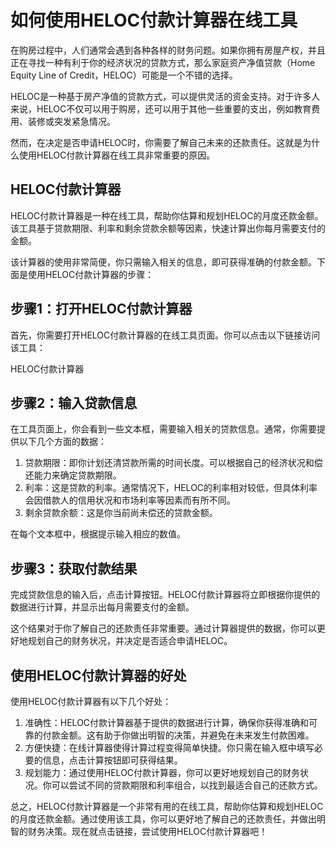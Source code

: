 如何使用HELOC付款计算器在线工具
==================

在购房过程中，人们通常会遇到各种各样的财务问题。如果你拥有房屋产权，并且正在寻找一种有利于你的经济状况的贷款方式，那么家庭资产净值贷款（Home Equity Line of Credit，HELOC）可能是一个不错的选择。

HELOC是一种基于房产净值的贷款方式，可以提供灵活的资金支持。对于许多人来说，HELOC不仅可以用于购房，还可以用于其他一些重要的支出，例如教育费用、装修或突发紧急情况。

然而，在决定是否申请HELOC时，你需要了解自己未来的还款责任。这就是为什么使用HELOC付款计算器在线工具非常重要的原因。

HELOC付款计算器
----------

HELOC付款计算器是一种在线工具，帮助你估算和规划HELOC的月度还款金额。该工具基于贷款期限、利率和剩余贷款余额等因素，快速计算出你每月需要支付的金额。

该计算器的使用非常简便，你只需输入相关的信息，即可获得准确的付款金额。下面是使用HELOC付款计算器的步骤：

步骤1：打开HELOC付款计算器
----------------

首先，你需要打开HELOC付款计算器的在线工具页面。你可以点击以下链接访问该工具：

HELOC付款计算器

步骤2：输入贷款信息
----------

在工具页面上，你会看到一些文本框，需要输入相关的贷款信息。通常，你需要提供以下几个方面的数据：

1. 贷款期限：即你计划还清贷款所需的时间长度。可以根据自己的经济状况和偿还能力来确定贷款期限。
2. 利率：这是贷款的利率。通常情况下，HELOC的利率相对较低，但具体利率会因借款人的信用状况和市场利率等因素而有所不同。
3. 剩余贷款余额：这是你当前尚未偿还的贷款金额。

在每个文本框中，根据提示输入相应的数值。

步骤3：获取付款结果
----------

完成贷款信息的输入后，点击计算按钮。HELOC付款计算器将立即根据你提供的数据进行计算，并显示出每月需要支付的金额。

这个结果对于你了解自己的还款责任非常重要。通过计算器提供的数据，你可以更好地规划自己的财务状况，并决定是否适合申请HELOC。

使用HELOC付款计算器的好处
---------------

使用HELOC付款计算器有以下几个好处：

1. 准确性：HELOC付款计算器基于提供的数据进行计算，确保你获得准确和可靠的付款金额。这有助于你做出明智的决策，并避免在未来发生付款困难。
2. 方便快捷：在线计算器使得计算过程变得简单快捷。你只需在输入框中填写必要的信息，点击计算按钮即可获得结果。
3. 规划能力：通过使用HELOC付款计算器，你可以更好地规划自己的财务状况。你可以尝试不同的贷款期限和利率组合，以找到最适合自己的还款方式。

总之，HELOC付款计算器是一个非常有用的在线工具，帮助你估算和规划HELOC的月度还款金额。通过使用该工具，你可以更好地了解自己的还款责任，并做出明智的财务决策。现在就点击链接，尝试使用HELOC付款计算器吧！